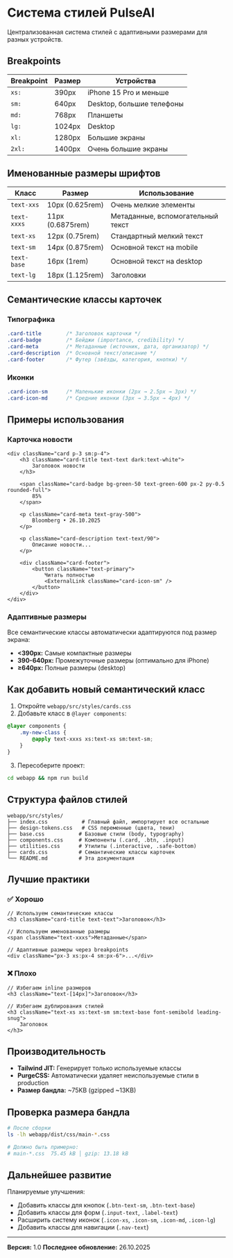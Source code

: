 # Система стилей PulseAI

Централизованная система стилей с адаптивными размерами для разных устройств.

## Breakpoints

| Breakpoint | Размер | Устройства |
|------------|--------|------------|
| `xs:` | 390px | iPhone 15 Pro и меньше |
| `sm:` | 640px | Desktop, большие телефоны |
| `md:` | 768px | Планшеты |
| `lg:` | 1024px | Desktop |
| `xl:` | 1280px | Большие экраны |
| `2xl:` | 1400px | Очень большие экраны |

## Именованные размеры шрифтов

| Класс | Размер | Использование |
|-------|--------|---------------|
| `text-xxs` | 10px (0.625rem) | Очень мелкие элементы |
| `text-xxxs` | 11px (0.6875rem) | Метаданные, вспомогательный текст |
| `text-xs` | 12px (0.75rem) | Стандартный мелкий текст |
| `text-sm` | 14px (0.875rem) | Основной текст на mobile |
| `text-base` | 16px (1rem) | Основной текст на desktop |
| `text-lg` | 18px (1.125rem) | Заголовки |

## Семантические классы карточек

### Типографика

```css
.card-title        /* Заголовок карточки */
.card-badge        /* Бейджи (importance, credibility) */
.card-meta         /* Метаданные (источник, дата, организатор) */
.card-description  /* Основной текст/описание */
.card-footer       /* Футер (звёзды, категория, кнопки) */
```

### Иконки

```css
.card-icon-sm      /* Маленькие иконки (2px → 2.5px → 3px) */
.card-icon-md      /* Средние иконки (3px → 3.5px → 4px) */
```

## Примеры использования

### Карточка новости

```tsx
<div className="card p-3 sm:p-4">
    <h3 className="card-title text-text dark:text-white">
        Заголовок новости
    </h3>

    <span className="card-badge bg-green-50 text-green-600 px-2 py-0.5 rounded-full">
        85%
    </span>

    <p className="card-meta text-gray-500">
        Bloomberg • 26.10.2025
    </p>

    <p className="card-description text-text/90">
        Описание новости...
    </p>

    <div className="card-footer">
        <button className="text-primary">
            Читать полностью
            <ExternalLink className="card-icon-sm" />
        </button>
    </div>
</div>
```

### Адаптивные размеры

Все семантические классы автоматически адаптируются под размер экрана:

- **<390px:** Самые компактные размеры
- **390-640px:** Промежуточные размеры (оптимально для iPhone)
- **≥640px:** Полные размеры (desktop)

## Как добавить новый семантический класс

1. Откройте `webapp/src/styles/cards.css`
2. Добавьте класс в `@layer components`:

```css
@layer components {
    .my-new-class {
        @apply text-xxxs xs:text-xs sm:text-sm;
    }
}
```

3. Пересоберите проект:

```bash
cd webapp && npm run build
```

## Структура файлов стилей

```
webapp/src/styles/
├── index.css           # Главный файл, импортирует все остальные
├── design-tokens.css   # CSS переменные (цвета, тени)
├── base.css           # Базовые стили (body, typography)
├── components.css     # Компоненты (.card, .btn, .input)
├── utilities.css      # Утилиты (.interactive, .safe-bottom)
├── cards.css          # Семантические классы карточек
└── README.md          # Эта документация
```

## Лучшие практики

### ✅ Хорошо

```tsx
// Используем семантические классы
<h3 className="card-title text-text">Заголовок</h3>

// Используем именованные размеры
<span className="text-xxxs">Метаданные</span>

// Адаптивные размеры через breakpoints
<div className="px-3 xs:px-4 sm:px-6">...</div>
```

### ❌ Плохо

```tsx
// Избегаем inline размеров
<h3 className="text-[14px]">Заголовок</h3>

// Избегаем дублирования стилей
<h3 className="text-xs xs:text-sm sm:text-base font-semibold leading-snug">
    Заголовок
</h3>
```

## Производительность

- **Tailwind JIT:** Генерирует только используемые классы
- **PurgeCSS:** Автоматически удаляет неиспользуемые стили в production
- **Размер бандла:** ~75KB (gzipped ~13KB)

## Проверка размера бандла

```bash
# После сборки
ls -lh webapp/dist/css/main-*.css

# Должно быть примерно:
# main-*.css  75.45 kB │ gzip: 13.18 kB
```

## Дальнейшее развитие

Планируемые улучшения:
- Добавить классы для кнопок (`.btn-text-sm`, `.btn-text-base`)
- Добавить классы для форм (`.input-text`, `.label-text`)
- Расширить систему иконок (`.icon-xs`, `.icon-sm`, `.icon-md`, `.icon-lg`)
- Добавить классы для навигации (`.nav-text`)

---

**Версия:** 1.0
**Последнее обновление:** 26.10.2025
